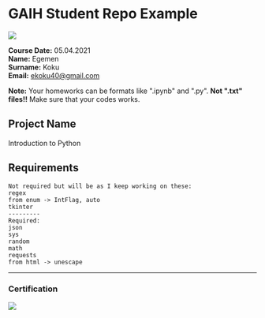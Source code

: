# GAIH Student Repo Example
![](img/newlogo.png)

**Course Date:** 05.04.2021  
**Name:** Egemen  
**Surname:** Koku  
**Email:** ekoku40@gmail.com  

**Note:** Your homeworks can be formats like ".ipynb" and ".py". **Not ".txt" files!!** Make sure that your codes works.  

## Project Name
Introduction to Python

## Requirements
```
Not required but will be as I keep working on these:
regex
from enum -> IntFlag, auto
tkinter
---------
Required:
json
sys
random
math
requests
from html -> unescape
```
---

### Certification
![](img/TopLearnerCertificate.png)

